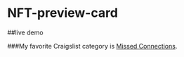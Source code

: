 # NFT-preview-card

##live demo


###My favorite Craigslist category is [Missed Connections](https://newyork.craigslist.org/d/missed-connections/search/mis 'The best place on the internet').

